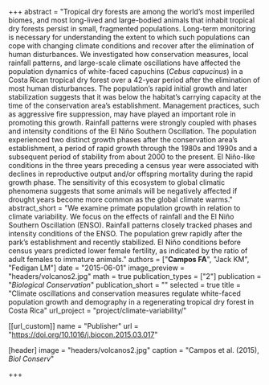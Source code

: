 +++
abstract = "Tropical dry forests are among the world’s most imperiled biomes, and most long-lived and large-bodied animals that inhabit tropical dry forests persist in small, fragmented populations. Long-term monitoring is necessary for understanding the extent to which such populations can cope with changing climate conditions and recover after the elimination of human disturbances. We investigated how conservation measures, local rainfall patterns, and large-scale climate oscillations have affected the population dynamics of white-faced capuchins (_Cebus capucinus_) in a Costa Rican tropical dry forest over a 42-year period after the elimination of most human disturbances. The population’s rapid initial growth and later stabilization suggests that it was below the habitat’s carrying capacity at the time of the conservation area’s establishment. Management practices, such as aggressive fire suppression, may have played an important role in promoting this growth. Rainfall patterns were strongly coupled with phases and intensity conditions of the El Niño Southern Oscillation. The population experienced two distinct growth phases after the conservation area’s establishment, a period of rapid growth through the 1980s and 1990s and a subsequent period of stability from about 2000 to the present. El Niño-like conditions in the three years preceding a census year were associated with declines in reproductive output and/or offspring mortality during the rapid growth phase. The sensitivity of this ecosystem to global climatic phenomena suggests that some animals will be negatively affected if drought years become more common as the global climate warms."
abstract_short = "We examine primate population growth in relation to climate variability. We focus on the effects of rainfall and the El Niño Southern Oscillation (ENSO). Rainfall patterns closely tracked phases and intensity conditions of the ENSO. The population grew rapidly after the park’s establishment and recently stabilized. El Niño conditions before census years predicted lower female fertility, as indicated by the ratio of adult females to immature animals."
authors = ["**Campos FA**", "Jack KM", "Fedigan LM"]
date = "2015-06-01"
image_preview = "headers/volcanos2.jpg"
math = true
publication_types = ["2"]
publication = "*Biological Conservation*"
publication_short = ""
selected = true
title = "Climate oscillations and conservation measures regulate white-faced population growth and demography in a regenerating tropical dry forest in Costa Rica"
url_project = "project/climate-variability/"


[[url_custom]]
name = "Publisher"
url = "https://doi.org/10.1016/j.biocon.2015.03.017"

[header]
image = "headers/volcanos2.jpg"
caption = "Campos et al. (2015), *Biol Conserv*"

+++
